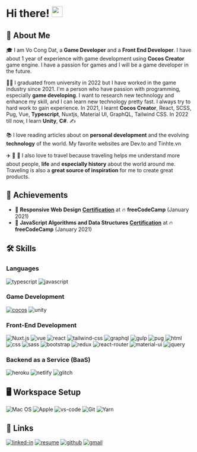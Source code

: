 # Hi there! <img src="https://media.giphy.com/media/hvRJCLFzcasrR4ia7z/giphy.gif" width="29px">

## 🚀 About Me
🎓 I am Vo Cong Dat, a **Game Developer** and a **Front End Developer**. I have about 1 year of experience with game development using **Cocos Creator** game engine. I have a passion for games and I will be a game developer in the future.

👨‍💻 I graduated from university in 2022 but I have worked in the game industry since 2021. I'm a person who have passion with programming, especially **game developing**. I want to research new technology and enhance my skill, and I can learn new technology pretty fast. I always try to hard work to gain experience.
In 2021, I learnt **Cocos Creator**, React, SCSS, Pug, Vue, **Typescript**, Nuxtjs, Material UI, GraphQL, Tailwind CSS. In 2022 till now, I learn **Unity**, **C#**. ✍️

📚 I love reading articles about on **personal development** and the evolving **technology** of the world. My favorite websites are Dev.to and Tinhte.vn

✈️ 🍲 🍱 I also love to travel because traveling helps me understand more about people, **life** and **especially history** about the world around me. Traveling is also a **great source of inspiration** for me to create great products.

## 🏅 Achievements

-   🥇 **Responsive Web Design** [**Certification**](https://www.freecodecamp.org/certification/vo-cong-dat/javascript-algorithms-and-data-structures) at 🔥 **freeCodeCamp** (January 2021)
-   🥈 **JavaScript Algorithms and Data Structures** [**Certification**](https://www.freecodecamp.org/certification/vo-cong-dat/responsive-web-design) at 🔥 **freeCodeCamp** (January 2021)

## 🛠️ Skills

### Languages

![typescript](https://img.shields.io/badge/TypeScript-3178C6?style=for-the-badge&logo=typescript&logoColor=white)
![javascript](https://img.shields.io/badge/JavaScript-323330?style=for-the-badge&logo=javascript&logoColor=F7DF1E)

### Game Development

[![cocos](https://img.shields.io/badge/Cocos-20232A?style=for-the-badge&logo=Cocos&logoColor=55C2E1)](https://www.cocos.com/en/)
![unity](https://img.shields.io/badge/Unity-20232A?style=for-the-badge&logo=Unity&logoColor=FFFFFF)

### Front-End Development

![Nuxt.js](https://img.shields.io/badge/Nuxt.js-20232A?style=for-the-badge&logo=Nuxt.js&logoColor=00DC82)
![vue](https://img.shields.io/badge/Vue.js-20232A?style=for-the-badge&logo=Vue.js&logoColor=4FC08D)
![react](https://img.shields.io/badge/React-20232A?style=for-the-badge&logo=react&logoColor=61DAFB)
![tailwind-css](https://img.shields.io/badge/tailwind_css-06B6D4?style=for-the-badge&logo=tailwind-css&logoColor=white)
![graphql](https://img.shields.io/badge/GraphQL-E434AA?style=for-the-badge&logo=graphql&logoColor=white)
![gulp](https://img.shields.io/badge/gulp-EB4A4B?style=for-the-badge&logo=Gulp&logoColor=white)
![pug](https://img.shields.io/badge/Pug-A86454?style=for-the-badge&logo=pug&logoColor=white)
![html](https://img.shields.io/badge/HTML5-E34F26?style=for-the-badge&logo=html5&logoColor=white)
![css](https://img.shields.io/badge/CSS3-1572B6?style=for-the-badge&logo=css3&logoColor=white)
![sass](https://img.shields.io/badge/SASS-CC6699?style=for-the-badge&logo=sass&logoColor=white)
![bootstrap](https://img.shields.io/badge/Bootstrap-563D7C?style=for-the-badge&logo=bootstrap&logoColor=white)
![redux](https://img.shields.io/badge/Redux-593D88?style=for-the-badge&logo=redux&logoColor=white)
![react-router](https://img.shields.io/badge/React_Router-CA4245?style=for-the-badge&logo=react-router&logoColor=white)
![material-ui](https://img.shields.io/badge/Material_UI-0081CB?style=for-the-badge&logo=material-ui&logoColor=white)
![jquery](https://img.shields.io/badge/jQuery-0769AD?style=for-the-badge&logo=jquery&logoColor=white)

### Backend as a Service (BaaS)

![heroku](https://img.shields.io/badge/Heroku-430098?style=for-the-badge&logo=heroku&logoColor=white)
![netlify](https://img.shields.io/badge/Netlify-00C7B7?style=for-the-badge&logo=netlify&logoColor=white)
![glitch](https://img.shields.io/badge/Glitch-E366A6?style=for-the-badge&logo=glitch&logoColor=white)

## 🖥️ Workspace Setup

![Mac OS](https://img.shields.io/badge/mac%20os-000000?style=for-the-badge&logo=macos&logoColor=F0F0F0)
![Apple](https://img.shields.io/badge/Apple-0078D6?style=for-the-badge&logo=Apple&logoColor=000000)
![vs-code](https://img.shields.io/badge/VS_Code-007ACC?style=for-the-badge&logo=Visual-Studio-Code&logoColor=white)
![Git](https://img.shields.io/badge/git-%23F05033.svg?style=for-the-badge&logo=git&logoColor=white)
![Yarn](https://img.shields.io/badge/yarn-%232C8EBB.svg?style=for-the-badge&logo=yarn&logoColor=white)

## 🔗 Links

[![linked-in](https://img.shields.io/badge/Linked_In-0077B5?style=for-the-badge&logo=LinkedIn&logoColor=white)](https://www.linkedin.com/in/vocongdat/)
[![resume](https://img.shields.io/badge/Resume-4285F4?style=for-the-badge&logo=read-the-docs&logoColor=white)](https://www.linkedin.com/in/vocongdat/)
[![github](https://img.shields.io/badge/GitHub-000000?style=for-the-badge&logo=GitHub&logoColor=white)](https://github.com/vocongdat)
[![gmail](https://img.shields.io/badge/Gmail-D14836?style=for-the-badge&logo=Gmail&logoColor=white)](mailto:https://github.com/vocongdat)
